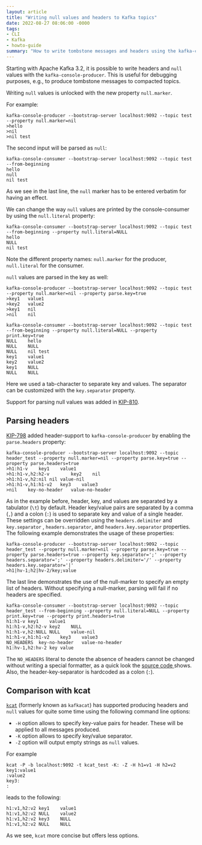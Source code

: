 ```yaml
---
layout: article
title: "Writing null values and headers to Kafka topics"
date: 2022-08-27 08:06:00 -0000
tags:
- CLI
- Kafka
- howto-guide
summary: "How to write tombstone messages and headers using the kafka-console-producer"
---
```


Starting with Apache Kafka 3.2, it is possible to write headers and `null` values with the `kafka-console-producer`. This is useful for debugging purposes, e.g., to produce tombstone messages to compacted topics.

Writing `null` values is unlocked with the new property `null.marker`.

For example:
```shell
kafka-console-producer --bootstrap-server localhost:9092 --topic test --property null.marker=nil
>hello
>nil
>nil test
```
The second input will be parsed as `null`:
```shell
kafka-console-consumer --bootstrap-server localhost:9092 --topic test --from-beginning
hello
null
nil test
```
As we see in the last line, the `null` marker has to be entered verbatim for having an effect.

We can change the way `null` values are printed by the console-consumer by using the `null.literal` property:
```shell
kafka-console-consumer --bootstrap-server localhost:9092 --topic test --from-beginning --property null.literal=NULL
hello
NULL
nil test
```
Note the different property names: `null.marker` for the producer, `null.literal` for the consumer.

`null` values are parsed in the key as well:
```shell
kafka-console-producer --bootstrap-server localhost:9092 --topic test --property null.marker=nil --property parse.key=true
>key1	value1
>key2	value2
>key1	nil
>nil	nil

kafka-console-consumer --bootstrap-server localhost:9092 --topic test --from-beginning --property null.literal=NULL --property print.key=true
NULL	hello
NULL	NULL
NULL	nil test
key1	value1
key2	value2
key1	NULL
NULL	NULL
```
Here we used a tab-character to separate key and values. The separator can be customized with the `key.separator` property.

Support for parsing null values was added in [KIP-810](https://cwiki.apache.org/confluence/display/KAFKA/KIP-810%3A+Allow+producing+records+with+null+values+in+Kafka+Console+Producer).

## Parsing headers

[KIP-798](https://cwiki.apache.org/confluence/display/KAFKA/KIP-798%3A+Add+possibility+to+write+kafka+headers+in+Kafka+Console+Producer) added header-support to `kafka-console-producer` by enabling the `parse.headers` property:
```shell
kafka-console-producer --bootstrap-server localhost:9092 --topic header_test --property null.marker=nil --property parse.key=true --property parse.headers=true
>h1:h1-v	key1	value1
>h1:h1-v,h2:h2-v        key2	nil
>h1:h1-v,h2:nil	nil	value-nil
>h1:h1-v,h1:h1-v2	key3	value3
>nil	key-no-header	value-no-header
```
As in the example before, header, key, and values are separated by a tabulator (`\t`) by default. Header key/value pairs are separated by a comma (`,`) and a colon (`:`) is used to separate key and value of a single header. These settings can be overridden using the `headers.delimiter` and `key.separator` , `headers.separator`, and `headers.key.separator` properties.
The following example demonstrates the usage of these properties:
```shell
kafka-console-producer --bootstrap-server localhost:9092 --topic header_test --property null.marker=nil --property parse.key=true --property parse.headers=true --property key.separator=';' --property headers.separator=';' --property headers.delimiter='/' --property headers.key.separator='|'
>h1|hv-1;h2|hv-2/key;value
```

The last line demonstrates the use of the null-marker to specify an empty list of headers. Without specifying a null-marker, parsing will fail if no headers are specified.

```shell
kafka-console-consumer --bootstrap-server localhost:9092 --topic header_test --from-beginning --property null.literal=NULL --property print.key=true --property print.headers=true
h1:h1-v	key1	value1
h1:h1-v,h2:h2-v	key2	NULL
h1:h1-v,h2:NULL	NULL	value-nil
h1:h1-v,h1:h1-v2	key3	value3
NO_HEADERS	key-no-header	value-no-header
h1:hv-1,h2:hv-2	key	value
```
The `NO_HEADERS` literal to denote the absence of headers cannot be changed without writing a special formatter, as a quick look the [source code ](https://github.com/apache/kafka/blob/481fefb4f9ca0ecf83b72116977416d3a0472127/core/src/main/scala/kafka/tools/ConsoleConsumer.scala#L569)  shows. Also, the header-key-separator is hardcoded as a colon (`:`).


## Comparison with kcat

[`kcat`](https://github.com/edenhill/kcat) (formerly known as `kafkacat`) has supported producing headers and `null` values for quite some time using the following command line options:

- `-H` option allows to specify key-value pairs for header. These will be applied to all messages produced.
- `-K` option allows to specify key/value separator.
- `-Z` option will output empty strings as `null` values.

For example
```shell
kcat -P -b localhost:9092 -t kcat_test -K: -Z -H h1=v1 -H h2=v2
key1:value1
:value2
key3:
:
```
leads to the following:
```
h1:v1,h2:v2	key1	value1
h1:v1,h2:v2	NULL	value2
h1:v1,h2:v2	key3	NULL
h1:v1,h2:v2	NULL	NULL
```

As we see, `kcat` more concise but offers less options.
